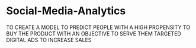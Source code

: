 # Social-Media-Analytics
TO CREATE A MODEL TO PREDICT PEOPLE WITH A HIGH PROPENSITY TO BUY THE PRODUCT WITH AN OBJECTIVE TO SERVE THEM TARGETED DIGITAL ADS TO INCREASE SALES
